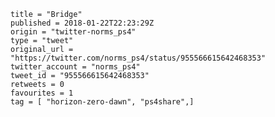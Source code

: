 ```
title = "Bridge"
published = 2018-01-22T22:23:29Z
origin = "twitter-norms_ps4"
type = "tweet"
original_url = "https://twitter.com/norms_ps4/status/955566615642468353"
twitter_account = "norms_ps4"
tweet_id = "955566615642468353"
retweets = 0
favourites = 1
tag = [ "horizon-zero-dawn", "ps4share",]
```

<p class='image'><img src='https://mnf.m17s.net/2018/01/22/DULaxWvWsAAw-Mc.jpg' alt=''></p>

